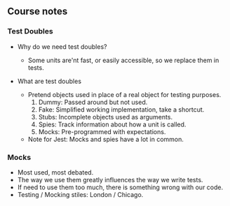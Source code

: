 ## Course notes

### Test Doubles

- Why do we need test doubles?
  - Some units are'nt fast, or easily accessible, so we replace them in tests.

- What are test doubles
  - Pretend objects used in place of a real object for testing purposes.
    1. Dummy: Passed around but not used.
    2. Fake: Simplified working implementation, take a shortcut.
    3. Stubs: Incomplete objects used as arguments.
    4. Spies: Track information about how a unit is called.
    5. Mocks: Pre-programmed with expectations.
  - Note for Jest: Mocks and spies have a lot in common.

### Mocks
- Most used, most debated.
- The way we use them greatly influences the way we write tests.
- If need to use them too much, there is something wrong with our code.
- Testing / Mocking stiles: London / Chicago.
